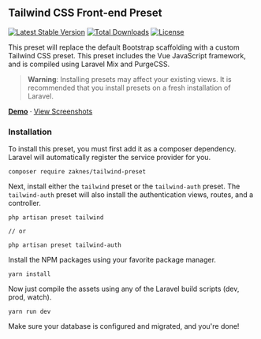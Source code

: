 ## Tailwind CSS Front-end Preset

[![Latest Stable Version](https://poser.pugx.org/zaknes/tailwind-preset/v/stable)](https://packagist.org/packages/zaknes/tailwind-preset)
[![Total Downloads](https://poser.pugx.org/zaknes/tailwind-preset/downloads)](https://packagist.org/packages/zaknes/tailwind-preset)
[![License](https://poser.pugx.org/zaknes/tailwind-preset/license)](https://packagist.org/packages/zaknes/tailwind-preset)

This preset will replace the default Bootstrap scaffolding with a custom Tailwind CSS preset. This preset includes the Vue JavaScript framework, and is compiled using Laravel Mix and PurgeCSS.

> **Warning**: Installing presets may affect your existing views. It is recommended that you install presets on a fresh installation of Laravel.

[**Demo**](https://preset.zaknesler.com) &middot; [View Screenshots](preview.md)

### Installation

To install this preset, you must first add it as a composer dependency. Laravel will automatically register the service provider for you.

```
composer require zaknes/tailwind-preset
```

Next, install either the `tailwind` preset or the `tailwind-auth` preset. The `tailwind-auth` preset will also install the authentication views, routes, and a controller.

```
php artisan preset tailwind

// or

php artisan preset tailwind-auth
```

Install the NPM packages using your favorite package manager.

```
yarn install
```

Now just compile the assets using any of the Laravel build scripts (dev, prod, watch).

```
yarn run dev
```

Make sure your database is configured and migrated, and you're done!
